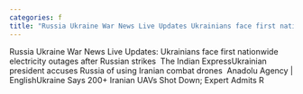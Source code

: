 ```yaml
---
categories: f
title: "Russia Ukraine War News Live Updates Ukrainians face first nationwide electricity outages after Russian strikes  The Indian Express"
---
```

Russia Ukraine War News Live Updates: Ukrainians face first nationwide electricity outages after Russian strikes&nbsp;&nbsp;The Indian ExpressUkrainian president accuses Russia of using Iranian combat drones&nbsp;&nbsp;Anadolu Agency | EnglishUkraine Says 200+ Iranian UAVs Shot Down; Expert Admits R